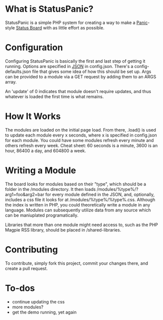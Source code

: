What is StatusPanic?
====================
StatusPanic is a simple PHP system for creating a way to make a [Panic](http://panic.com)-style [Status Board](http://www.panic.com/blog/2010/03/the-panic-status-board/) with as little effort as possible. 

Configuration
====================
Configuring StatusPanic is basically the first and last step of getting it running. Options are specified in [JSON](http://en.wikipedia.org/wiki/JSON) in config.json. There's a config-defaults.json file that gives some idea of how this should be set up. Args can be provided to a module via a GET request by adding them to an ARGS array.

An 'update' of 0 indicates that module doesn't require updates, and thus whatever is loaded the first time is what remains.

How It Works
====================
The modules are loaded on the initial page load. From there, .load() is used to update each module every x seconds, where x is specified in config.json for each module. You could have some modules refresh every minute and others refresh every week. Cheat sheet: 60 seconds is a minute, 3600 is an hour, 86400 a day, and 604800 a week.

Writing a Module
====================
The board looks for modules based on their "type", which should be a folder in the /modules directory. It then loads /modules/%type%/?arg1=foo&arg2=bar for every module defined in the JSON, and, optionally, includes a css file it looks for at /modules/%type%/%type%.css. Although the index is written in PHP, you could theoretically write a module in any language. Modules can subsequently utilize data from any source which can be maniuplated programatically.

Libraries that more than one module might need access to, such as the PHP Magpie RSS library, should be placed in /shared-libraries.

Contributing
====================
To contribute, simply fork this project, commit your changes there, and create a pull request. 

To-dos
====================
+ continue updating the css
+ more modules?
+ get the demo running, yet again